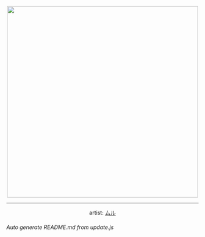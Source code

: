 
<p align="center">
  <img width="500" src="https://nekos.best/api/v2/neko/0666.png">
  <hr/>
  <center>
    artist: <a href="https://www.pixiv.net/en/artworks/94091883">ムル</a>
  </center>
</p>


###### Auto generate README.md from update.js

